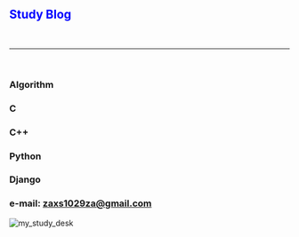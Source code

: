 ## <span style="color: blue">Study Blog</span>

<br>
<hr>
<br>

### <span style="colro: green">Algorithm</span>

### <span style="colro: green">C</span>

### <span style="colro: green">C++</span>

### <span style="colro: green">Python</span>

### <span style="colro: green">Django</span>

### **e-mail: zaxs1029za@gmail.com**

![my_study_desk](https://lh3.googleusercontent.com/dTwQNpUuxib66NZgcqiaXQEMKOFT_suJWZzdx-Tasm4U0lnaEUrG5wNPESYL_YJl7qp-iNnhGf-bowmpLLlM7cKEFzEX7S3_Y9_scfWFhPtvY_oAK4UsPoEPUtb9PzPn0ydlbUD4bjs2qQ8uBsZSzNK7ez9csJvVDtOP9E_aJWndgP2vjuR3ezhxhZqoMXNWMJvDA_c1fsJzKltuQZo4baf7pGh-4oYkrPXPTjBT0JemHFSVxuKf7yHlbu4bkiZVskDSdUlaC1-Gt_9AMwlUmcZqwIIkz1oRaaitcoDZy1l-Pi9xzSLw4TKClzIjt-ZMuf9ywSSGvhpwtOmjUw2uSOEfnMoLEUG2cCuoMt7NEN6ACu_TfUJaq_F-NhgRAteNYCl2--yEhuG1wbVWrUgQOZwU1AQQleBuL1RUDD4pOiyvBu8oso77uSkg3_m7Z6ph6asT9QQSnxwEaaewSGJzEs5kiSJWCx6OmBhTF5io_1sDoFAVmQOdjWk-9MPWySDgQmU3nVCbBaCb0HngGXJGFI75jy3MOmgn9yT1hf2yE5x2KwHNwDUz2NCEjMP-XVX6zDYlUPyqxJdvPMfxY2mk2vIW-iZy2SLQvzuKH28=w1342-h1006-no)